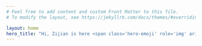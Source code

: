 ```yaml
---
# Feel free to add content and custom Front Matter to this file.
# To modify the layout, see https://jekyllrb.com/docs/themes/#overriding-theme-defaults

layout: home
hero_title: "Hi, Zijian is here <span class='hero-emoji' role='img' aria-label='waving hand'>👋🏻</span>"
---
```

